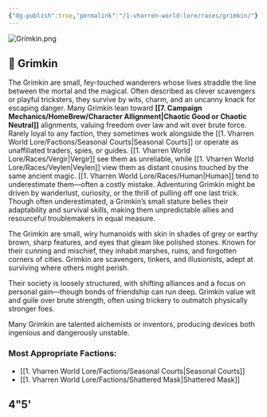 ```yaml
---
{"dg-publish":true,"permalink":"/1-vharren-world-lore/races/grimkin/"}
---
```


![Grimkin.png](/img/user/z.%20Assets/Grimkin.png)

## 🐾 **Grimkin**

The Grimkin are small, fey-touched wanderers whose lives straddle the line between the mortal and the magical. Often described as clever scavengers or playful tricksters, they survive by wits, charm, and an uncanny knack for escaping danger. Many Grimkin lean toward **[[7. Campaign Mechanics/HomeBrew/Character Allignment\|Chaotic Good or Chaotic Neutral]]** alignments, valuing freedom over law and wit over brute force. Rarely loyal to any faction, they sometimes work alongside the [[1. Vharren World Lore/Factions/Seasonal Courts\|Seasonal Courts]] or operate as unaffiliated traders, spies, or guides. [[1. Vharren World Lore/Races/Vergir\|Vergir]] see them as unreliable, while [[1. Vharren World Lore/Races/Veylen\|Veylen]] view them as distant cousins touched by the same ancient magic. [[1. Vharren World Lore/Races/Human\|Human]] tend to underestimate them—often a costly mistake. Adventuring Grimkin might be driven by wanderlust, curiosity, or the thrill of pulling off one last trick. Though often underestimated, a Grimkin’s small stature belies their adaptability and survival skills, making them unpredictable allies and resourceful troublemakers in equal measure.

The Grimkin are small, wiry humanoids with skin in shades of grey or earthy brown, sharp features, and eyes that gleam like polished stones. Known for their cunning and mischief, they inhabit marshes, ruins, and forgotten corners of cities. Grimkin are scavengers, tinkers, and illusionists, adept at surviving where others might perish.

Their society is loosely structured, with shifting alliances and a focus on personal gain—though bonds of friendship can run deep. Grimkin value wit and guile over brute strength, often using trickery to outmatch physically stronger foes.

Many Grimkin are talented alchemists or inventors, producing devices both ingenious and dangerously unstable.

### **Most Appropriate Factions:**
- [[1. Vharren World Lore/Factions/Seasonal Courts\|Seasonal Courts]]
- [[1. Vharren World Lore/Factions/Shattered Mask\|Shattered Mask]]

4"5'
---


